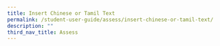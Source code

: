 ```yaml
---
title: Insert Chinese or Tamil Text
permalink: /student-user-guide/assess/insert-chinese-or-tamil-text/
description: ""
third_nav_title: Assess
---
```

